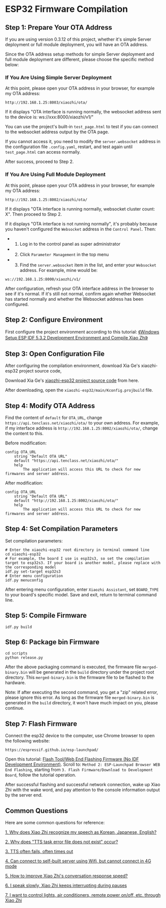 # ESP32 Firmware Compilation

## Step 1: Prepare Your OTA Address

If you are using version 0.3.12 of this project, whether it's simple Server deployment or full module deployment, you will have an OTA address.

Since the OTA address setup methods for simple Server deployment and full module deployment are different, please choose the specific method below:

### If You Are Using Simple Server Deployment
At this point, please open your OTA address in your browser, for example my OTA address:
```
http://192.168.1.25:8003/xiaozhi/ota/
```
If it displays "OTA interface is running normally, the websocket address sent to the device is: ws://xxx:8000/xiaozhi/v1/"

You can use the project's built-in `test_page.html` to test if you can connect to the websocket address output by the OTA page.

If you cannot access it, you need to modify the `server.websocket` address in the configuration file `.config.yaml`, restart, and test again until `test_page.html` can access normally.

After success, proceed to Step 2.

### If You Are Using Full Module Deployment
At this point, please open your OTA address in your browser, for example my OTA address:
```
http://192.168.1.25:8002/xiaozhi/ota/
```

If it displays "OTA interface is running normally, websocket cluster count: X". Then proceed to Step 2.

If it displays "OTA interface is not running normally", it's probably because you haven't configured the `Websocket` address in the `Control Panel`. Then:

- 1. Log in to the control panel as super administrator

- 2. Click `Parameter Management` in the top menu

- 3. Find the `server.websocket` item in the list, and enter your `Websocket` address. For example, mine would be:

```
ws://192.168.1.25:8000/xiaozhi/v1/
```

After configuration, refresh your OTA interface address in the browser to see if it's normal. If it's still not normal, confirm again whether Websocket has started normally and whether the Websocket address has been configured.

## Step 2: Configure Environment
First configure the project environment according to this tutorial: [《Windows Setup ESP IDF 5.3.2 Development Environment and Compile Xiao Zhi》](https://icnynnzcwou8.feishu.cn/wiki/JEYDwTTALi5s2zkGlFGcDiRknXf)

## Step 3: Open Configuration File
After configuring the compilation environment, download Xia Ge's xiaozhi-esp32 project source code,

Download Xia Ge's [xiaozhi-esp32 project source code](https://github.com/78/xiaozhi-esp32) from here.

After downloading, open the `xiaozhi-esp32/main/Kconfig.projbuild` file.

## Step 4: Modify OTA Address

Find the content of `default` for `OTA_URL`, change `https://api.tenclass.net/xiaozhi/ota/`
   to your own address. For example, if my interface address is `http://192.168.1.25:8002/xiaozhi/ota/`, change the content to this.

Before modification:
```
config OTA_URL
    string "Default OTA URL"
    default "https://api.tenclass.net/xiaozhi/ota/"
    help
        The application will access this URL to check for new firmwares and server address.
```
After modification:
```
config OTA_URL
    string "Default OTA URL"
    default "http://192.168.1.25:8002/xiaozhi/ota/"
    help
        The application will access this URL to check for new firmwares and server address.
```

## Step 4: Set Compilation Parameters

Set compilation parameters:

```
# Enter the xiaozhi-esp32 root directory in terminal command line
cd xiaozhi-esp32
# For example, the board I use is esp32s3, so set the compilation target to esp32s3. If your board is another model, please replace with the corresponding model
idf.py set-target esp32s3
# Enter menu configuration
idf.py menuconfig
```

After entering menu configuration, enter `Xiaozhi Assistant`, set `BOARD_TYPE` to your board's specific model.
Save and exit, return to terminal command line.

## Step 5: Compile Firmware

```
idf.py build
```

## Step 6: Package bin Firmware

```
cd scripts
python release.py
```

After the above packaging command is executed, the firmware file `merged-binary.bin` will be generated in the `build` directory under the project root directory.
This `merged-binary.bin` is the firmware file to be flashed to the hardware.

Note: If after executing the second command, you get a "zip" related error, please ignore this error. As long as the firmware file `merged-binary.bin` is generated in the `build` directory, it won't have much impact on you, please continue.

## Step 7: Flash Firmware
   Connect the esp32 device to the computer, use Chrome browser to open the following website:

```
https://espressif.github.io/esp-launchpad/
```

Open this tutorial: [Flash Tool/Web End Flashing Firmware (No IDF Development Environment)](https://ccnphfhqs21z.feishu.cn/wiki/Zpz4wXBtdimBrLk25WdcXzxcnNS).
Scroll to: `Method 2: ESP-Launchpad Browser WEB End Flashing`, starting from `3. Flash Firmware/Download to Development Board`, follow the tutorial operation.

After successful flashing and successful network connection, wake up Xiao Zhi with the wake word, and pay attention to the console information output by the server end.

## Common Questions
Here are some common questions for reference:

[1. Why does Xiao Zhi recognize my speech as Korean, Japanese, English?](./FAQ.md)

[2. Why does "TTS task error file does not exist" occur?](./FAQ.md)

[3. TTS often fails, often times out](./FAQ.md)

[4. Can connect to self-built server using Wifi, but cannot connect in 4G mode](./FAQ.md)

[5. How to improve Xiao Zhi's conversation response speed?](./FAQ.md)

[6. I speak slowly, Xiao Zhi keeps interrupting during pauses](./FAQ.md)

[7. I want to control lights, air conditioners, remote power on/off, etc. through Xiao Zhi](./FAQ.md)
